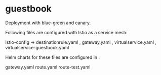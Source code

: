 # guestbook
Deployment with blue-green and canary.

Following files are configured with Istio as a service mesh:

Istio-config  -> destinationrule.yaml , gateway.yaml , virtualservice.yaml , virtualservice-guestbook.yaml

Helm charts for these files are configured in :

gateway.yaml
route.yaml
route-test.yaml


    

